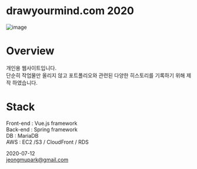 # drawyourmind.com 2020

![image](https://user-images.githubusercontent.com/18201794/107038232-8f187c00-67ff-11eb-8fa0-9a6e11da2bdb.png)

# Overview

개인용 웹사이트입니다.  
단순히 작업물만 올리지 않고 포트폴리오와 관련된 다양한 히스토리를 기록하기 위해 제작 하였습니다.  

# Stack

Front-end : Vue.js framework  
Back-end : Spring framework  
DB : MariaDB  
AWS : EC2 /S3 / CloudFront / RDS  
  
2020-07-12  
jeongmupark@gmail.com
